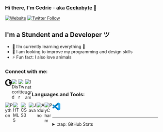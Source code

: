 ### Hi there, I'm Cedric - aka [Geckobyte][website] 👋

[![Website](https://img.shields.io/website?label=github/Geckobyte&style=for-the-badge&url=https%3A%2F%2Fcodestackr.com)](https://github.com/Geckobyte)
[![Twitter Follow](https://img.shields.io/twitter/follow/geckobytedev?color=1DA1F2&logo=twitter&style=for-the-badge)](https://twitter.com/intent/follow?original_referer=https%3A%2F%2Fgithub.com%2FcodeSTACKr&screen_name=geckobytedev)

## I'm a Stundent and a Developer ツ

- 🌱 I’m currently learning everything 🤣
- 👯 I am looking to improve my programming and design skills
- ⚡ Fun fact: I also love animals

### Connect with me:

[<img align="left" alt="Website" width="22px" src="https://raw.githubusercontent.com/iconic/open-iconic/master/svg/globe.svg" />][website]
[<img align="left" alt="Discord" width="22px" src="https://www.freepnglogos.com/uploads/discord-logo-png/concours-discord-cartes-voeux-fortnite-france-6.png" />][discord]
[<img align="left" alt="Twitter" width="22px" src="[https://upload.wikimedia.org/wikipedia/de/thumb/9/9f/Twitter_bird_logo_2012.svg/2518px-Twitter_bird_logo_2012.svg.png](https://upload.wikimedia.org/wikipedia/commons/thumb/6/6f/Logo_of_Twitter.svg/512px-Logo_of_Twitter.svg.png?20220821125553)" />][twitter]
[<img align="left" alt="Instagram" width="22px" src="https://upload.wikimedia.org/wikipedia/commons/thumb/a/a5/Instagram_icon.png/2048px-Instagram_icon.png" />][instagram]

<br />

### Languages and Tools:

<img align="left" alt="Python" width="26px" src="https://cdn.icon-icons.com/icons2/112/PNG/512/python_18894.png" />
<img align="left" alt="HTML5" width="26px" src="https://cdn-icons-png.flaticon.com/512/732/732212.png" />
<img align="left" alt="CSS3" width="26px" src="https://cdn-icons-png.flaticon.com/512/732/732190.png" />
<img align="left" alt="Java" width="26px" src="https://cdn-icons-png.flaticon.com/512/226/226777.png" />
<img align="left" alt="Arduino" width="26px" src="https://play-lh.googleusercontent.com/JZkr__oWPAYqKX9pm2-MX-Lp8IZVMVEGIh6rE2e7UqKYh20XVz96SLSgP6qaFeCMr3RR" />
<img align="left" alt="PyCharm" width="26px" src="https://upload.wikimedia.org/wikipedia/commons/thumb/1/1d/PyCharm_Icon.svg/2048px-PyCharm_Icon.svg.png" />
<img align="left" alt="Visual Studio Code" width="26px" src="https://raw.githubusercontent.com/github/explore/80688e429a7d4ef2fca1e82350fe8e3517d3494d/topics/visual-studio-code/visual-studio-code.png" />
<br />
<br />

---

<details>
  <summary>:zap: GitHub Stats</summary>

  ![Geckobyte's GitHub stats](https://github-readme-stats.vercel.app/api?username=geckobyte&show_icons=true&theme=radical)
  
  [![Top Langs](https://github-readme-stats.vercel.app/api/top-langs/?username=geckobyte&layout=compact)](https://github.com/anuraghazra/github-readme-stats)
  
  <img src="https://komarev.com/ghpvc/?username=geckobyte&label=Profile%20views&color=0e75b6&style=flat" alt="geckobyte" />


</details>

[website]: https://geckobytedev.de
[twitter]: https://twitter.com/geckobytedev
[discord]: https://discord.com/channels/@me/863660015357657098
[instagram]: https://www.instagram.com/geckobytedev/
